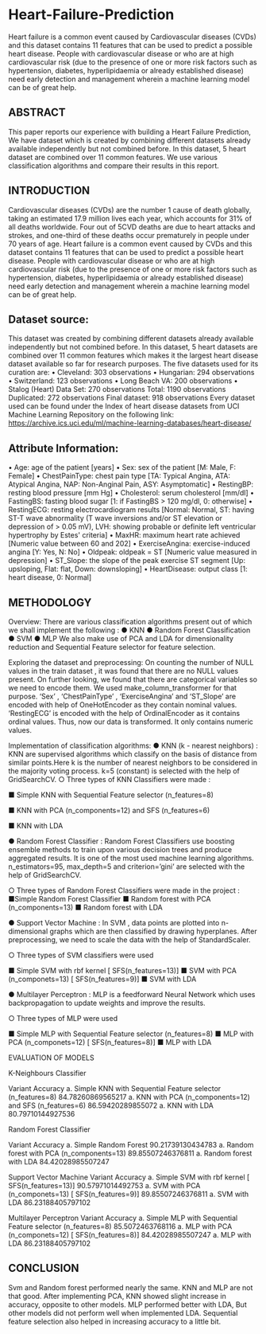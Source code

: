 # Heart-Failure-Prediction
Heart failure is a common event caused by Cardiovascular diseases (CVDs) and this dataset contains 11 features that can be used to predict a possible heart disease. People with cardiovascular disease or who are at high cardiovascular risk (due to the presence of one or more risk factors such as hypertension, diabetes, hyperlipidaemia or already established disease) need early detection and management wherein a machine learning model can be of great help.


## ABSTRACT
This paper reports our experience with building a Heart Failure Prediction, We have dataset which is created by combining different datasets already available independently but not combined before. In this dataset, 5 heart dataset are combined over 11 common features. We use various classification algorithms and compare their results in this report. 

## INTRODUCTION
Cardiovascular diseases (CVDs) are the number 1 cause of death globally, taking an estimated 17.9 million lives each year, which accounts for 31% of all deaths worldwide. Four out of 5CVD deaths are due to heart attacks and strokes, and one-third of these deaths occur prematurely in people under 70 years of age. Heart failure is a common event caused by CVDs and this dataset contains 11 features that can be used to predict a possible heart disease.
People with cardiovascular disease or who are at high cardiovascular risk (due to the presence of one or more risk factors such as hypertension, diabetes, hyperlipidaemia or already established disease) need early detection and management wherein a machine learning model can be of great help.

## Dataset source:
This dataset was created by combining different datasets already available independently but not combined before. In this dataset, 5 heart datasets are combined over 11 common features which makes it the largest heart disease dataset available so far for research purposes. The five datasets used for its curation are:
•	Cleveland: 303 observations
•	Hungarian: 294 observations
•	Switzerland: 123 observations
•	Long Beach VA: 200 observations
•	Stalog (Heart) Data Set: 270 observations
Total: 1190 observations
Duplicated: 272 observations
Final dataset: 918 observations
Every dataset used can be found under the Index of heart disease datasets from UCI Machine Learning Repository on the following link: https://archive.ics.uci.edu/ml/machine-learning-databases/heart-disease/


## Attribute Information:
•	Age: age of the patient [years]
•	Sex: sex of the patient [M: Male, F: Female]
•	ChestPainType: chest pain type [TA: Typical Angina, ATA: Atypical Angina, NAP: Non-Anginal Pain, ASY: Asymptomatic]
•	RestingBP: resting blood pressure [mm Hg]
•	Cholesterol: serum cholesterol [mm/dl]
•	FastingBS: fasting blood sugar [1: if FastingBS > 120 mg/dl, 0: otherwise]
•	RestingECG: resting electrocardiogram results [Normal: Normal, ST: having ST-T wave abnormality (T wave inversions and/or ST elevation or depression of > 0.05 mV), LVH: showing probable or definite left ventricular hypertrophy by Estes' criteria]
•	MaxHR: maximum heart rate achieved [Numeric value between 60 and 202]
•	ExerciseAngina: exercise-induced angina [Y: Yes, N: No]
•	Oldpeak: oldpeak = ST [Numeric value measured in depression]
•	ST_Slope: the slope of the peak exercise ST segment [Up: upsloping, Flat: flat, Down: downsloping]
•	HeartDisease: output class [1: heart disease, 0: Normal]

## METHODOLOGY
Overview:
There are various classification algorithms present out of which we shall implement the following :
● KNN
● Random Forest Classification
● SVM
● MLP
We also make use of PCA and LDA for dimensionality reduction and Sequential Feature selector for feature selection.

Exploring the dataset and preprocessing:
On counting the number of NULL values in the train dataset , it was found that there are no NULL values present.
On further looking, we found that there are categorical variables so we need to encode them. We  used make_column_transformer for that purpose.
‘Sex’ , ‘ChestPainType’ , ‘ExerciseAngina’ and ‘ST_Slope’ are encoded with help of OneHotEncoder as they contain nominal values.
‘RestingECG’ is encoded with the help of OrdinalEncoder as it contains ordinal values.
Thus, now our data is transformed. It only contains numeric values.

Implementation of classification algorithms:
● KNN (k - nearest neighbors) : KNN are supervised algorithms which classify on the basis of distance from similar points.Here k is the number of nearest neighbors to be considered in the majority voting process. k=5 (constant)  is selected with the help of GridSearchCV.
○ Three types of KNN Classifiers were made :

■ Simple KNN with Sequential Feature selector (n_features=8)

■ KNN with PCA (n_components=12) and SFS (n_features=6)

■ KNN with LDA

● Random Forest Classifier : Random Forest Classifiers use boosting ensemble methods to train upon various decision trees and produce aggregated results. It is one of the most used machine learning algorithms. n_estimators=95,
max_depth=5 and criterion=’gini’ are selected with the help of GridSearchCV.

○ Three types of Random Forest Classifiers were made in the project :
■Simple Random Forest Classifier
■ Random forest with PCA (n_components=13)
■ Random forest with LDA

● Support Vector Machine : In SVM , data points are plotted into n-dimensional graphs which are then classified by drawing hyperplanes. After preprocessing, we need to scale the data with the help of StandardScaler.

○ Three types of SVM classifiers were used

■ Simple SVM with rbf kernel [ SFS(n_features=13)]
■ SVM with PCA (n_componets=13) [ SFS(n_features=9)]
■ SVM with LDA


● Multilayer Perceptron : MLP is a feedforward Neural Network which uses backpropagation to update weights and improve the results.

○ Three types of MLP were used

■ Simple MLP  with Sequential Feature selector (n_features=8)
■ MLP with PCA (n_componets=12)   [ SFS(n_features=8)]
■ MLP with LDA

EVALUATION OF MODELS

K-Neighbours Classifier

Variant	Accuracy
a.	Simple KNN with Sequential Feature selector (n_features=8)	84.78260869565217
a.	KNN with PCA (n_components=12) and SFS (n_features=6)	86.59420289855072
a.	KNN with LDA	80.79710144927536



Random Forest Classifier

Variant	Accuracy
a.	Simple Random Forest	90.21739130434783
a.	Random forest with PCA (n_components=13)	89.85507246376811
a.	Random forest with LDA	84.42028985507247


Support Vector Machine
Variant	Accuracy
a.	Simple SVM with rbf kernel [ SFS(n_features=13)]	90.57971014492753
a.	SVM with PCA (n_componets=13) [ SFS(n_features=9)]	89.85507246376811
a.	SVM with LDA	86.23188405797102

Multilayer Perceptron
Variant	Accuracy
a.	Simple MLP  with Sequential Feature selector (n_features=8)	85.5072463768116
a.	MLP with PCA (n_componets=12)   [ SFS(n_features=8)]	84.42028985507247
a.	MLP with LDA	86.23188405797102



## CONCLUSION

Svm and Random forest performed nearly the same. KNN and MLP are not that good. After implementing PCA,  KNN showed slight increase in accuracy, opposite to other models.  MLP performed better with LDA, But other models did not perform well when implemented LDA.
Sequential feature selection also helped in increasing accuracy to a little bit.
